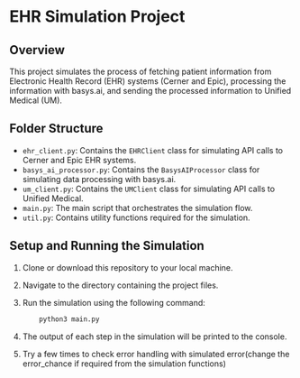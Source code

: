 # EHR Simulation Project

## Overview

This project simulates the process of fetching patient information from Electronic Health Record (EHR) systems (Cerner and Epic), processing the information with basys.ai, and sending the processed information to Unified Medical (UM).

## Folder Structure

- `ehr_client.py`: Contains the `EHRClient` class for simulating API calls to Cerner and Epic EHR systems.
- `basys_ai_processor.py`: Contains the `BasysAIProcessor` class for simulating data processing with basys.ai.
- `um_client.py`: Contains the `UMClient` class for simulating API calls to Unified Medical.
- `main.py`: The main script that orchestrates the simulation flow.
- `util.py`: Contains utility functions required for the simulation.

## Setup and Running the Simulation

1. Clone or download this repository to your local machine.
2. Navigate to the directory containing the project files.
3. Run the simulation using the following command:

   ```bash
       python3 main.py
   ```
4. The output of each step in the simulation will be printed to the console.
5. Try a few times to check error handling with simulated error(change the error_chance if required from the simulation functions)
